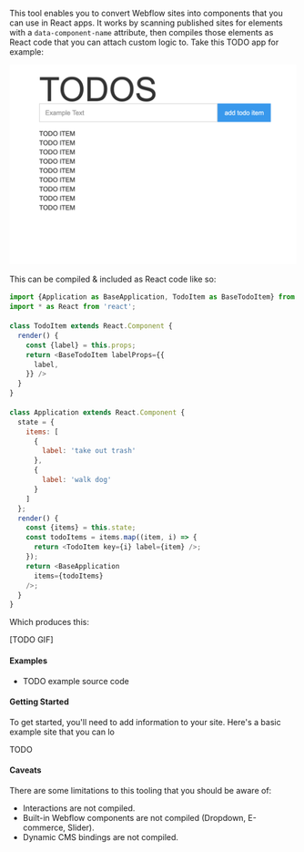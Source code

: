 This tool enables you to convert Webflow sites into components that you can use in React apps. It works by scanning published sites for elements with a `data-component-name` attribute, then compiles those elements as React code that you can attach custom logic to. Take this TODO app for example:

![alt](./assets/todos.png)

This can be compiled & included as React code like so:

```javascript
import {Application as BaseApplication, TodoItem as BaseTodoItem} from './views/latest/app.html';
import * as React from 'react';

class TodoItem extends React.Component {
  render() {
    const {label} = this.props;
    return <BaseTodoItem labelProps={{
      label,
    }} />
  }
}

class Application extends React.Component {
  state = {
    items: [
      {
        label: 'take out trash'
      }, 
      {
        label: 'walk dog'
      }
    ]
  };
  render() {
    const {items} = this.state;
    const todoItems = items.map((item, i) => {
      return <TodoItem key={i} label={item} />;
    });
    return <BaseApplication
      items={todoItems}
    />;
  }
}
```

Which produces this:

[TODO GIF]

#### Examples

- TODO example source code

#### Getting Started

To get started, you'll need to add information to your site. Here's a basic example site that you can lo

TODO

#### Caveats

There are some limitations to this tooling that you should be aware of:

- Interactions are not compiled.
- Built-in Webflow components are not compiled (Dropdown, E-commerce, Slider). 
- Dynamic CMS bindings are not compiled.
